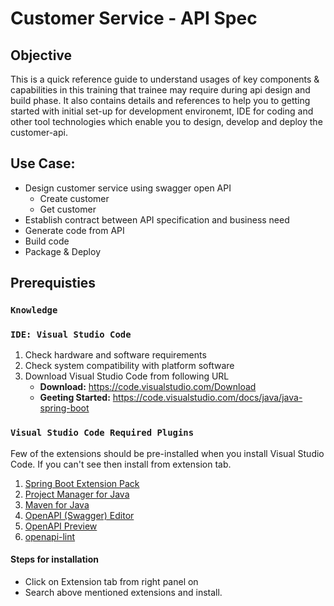 # Customer Service - API Spec

## Objective
This is a quick reference guide to understand usages of key components & capabilities in this training that trainee may require during api design and build phase. It also contains details and references to help you to getting started with initial set-up for development environemt, IDE for coding and other tool technologies which enable you to design, develop and deploy the customer-api.

## Use Case:
* Design customer service using swagger open API
   * Create customer
   * Get customer
* Establish contract between API specification and business need
* Generate code from API
* Build code
* Package & Deploy

## Prerequisties

### `Knowledge` ###



### `IDE: Visual Studio Code` ###
1.	Check hardware and software requirements
2.	Check system compatibility with platform software
3.	Download Visual Studio Code from following URL
    * **Download:** https://code.visualstudio.com/Download 
    * **Geeting Started:** https://code.visualstudio.com/docs/java/java-spring-boot
    
### `Visual Studio Code Required Plugins` ###
Few of the extensions should be pre-installed when you install Visual Studio Code. If you can't see then install from extension tab.
1. [Spring Boot Extension Pack](https://marketplace.visualstudio.com/items?itemName=Pivotal.vscode-boot-dev-pack)
2. [Project Manager for Java](https://marketplace.visualstudio.com/items?itemName=vscjava.vscode-java-dependency)
3. [Maven for Java](https://marketplace.visualstudio.com/items?itemName=vscjava.vscode-maven)
4. [OpenAPI (Swagger) Editor](https://marketplace.visualstudio.com/items?itemName=42Crunch.vscode-openapi)
5. [OpenAPI Preview](https://marketplace.visualstudio.com/items?itemName=zoellner.openapi-preview)
6. [openapi-lint](https://marketplace.visualstudio.com/items?itemName=mermade.openapi-lint)

#### Steps for installation
* Click on Extension tab from right panel on 
* Search above mentioned extensions and install.


